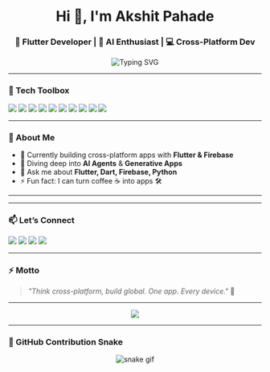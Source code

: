 <h1 align="center">Hi 👋, I'm Akshit Pahade</h1>
<h3 align="center">🚀 Flutter Developer | 🧠 AI Enthusiast | 💻 Cross-Platform Dev</h3>

<p align="center">
  <img src="https://readme-typing-svg.demolab.com?font=Fira+Code&weight=700&size=22&pause=1000&center=true&vCenter=true&width=435&lines=Flutter+Dev+%F0%9F%9A%80;Cross+Platform+Builder+%F0%9F%8C%90;AI+App+Explorer+%F0%9F%A7%A0;Clean+Code+Lover+%F0%9F%92%BB" alt="Typing SVG" />
</p>

---

### 🧩 Tech Toolbox

<p align="left">
  <img src="https://img.shields.io/badge/Dart-0175C2?style=for-the-badge&logo=dart&logoColor=white" />
  <img src="https://img.shields.io/badge/Flutter-02569B?style=for-the-badge&logo=flutter&logoColor=white" />
  <img src="https://img.shields.io/badge/Firebase-ffca28?style=for-the-badge&logo=firebase&logoColor=black" />
  <img src="https://img.shields.io/badge/Python-3776AB?style=for-the-badge&logo=python&logoColor=white" />
  <img src="https://img.shields.io/badge/C%2B%2B-00599C?style=for-the-badge&logo=c%2B%2B&logoColor=white" />
  <img src="https://img.shields.io/badge/Java-ED8B00?style=for-the-badge&logo=java&logoColor=white" />
  <img src="https://img.shields.io/badge/HTML-E34F26?style=for-the-badge&logo=html5&logoColor=white" />
  <img src="https://img.shields.io/badge/CSS-1572B6?style=for-the-badge&logo=css3&logoColor=white" />
  <img src="https://img.shields.io/badge/JavaScript-F7DF1E?style=for-the-badge&logo=javascript&logoColor=black" />
  <img src="https://img.shields.io/badge/LaTeX-008080?style=for-the-badge&logo=latex&logoColor=white" />
</p>

---

### 🌟 About Me
- 🔭 Currently building cross-platform apps with **Flutter & Firebase**
- 🌱 Diving deep into **AI Agents** & **Generative Apps**
- 💬 Ask me about **Flutter, Dart, Firebase, Python**
- ⚡ Fun fact: I can turn coffee ☕ into apps 🛠️

---

---

### 📫 Let’s Connect
<p align="left">
  <a href="mailto:your.email@example.com"><img src="https://img.shields.io/badge/Gmail-D14836?style=for-the-badge&logo=gmail&logoColor=white"></a>
  <a href="https://www.linkedin.com/in/your-profile/" target="_blank"><img src="https://img.shields.io/badge/LinkedIn-0A66C2?style=for-the-badge&logo=linkedin&logoColor=white"></a>
  <a href="https://twitter.com/yourhandle" target="_blank"><img src="https://img.shields.io/badge/Twitter-1DA1F2?style=for-the-badge&logo=twitter&logoColor=white"></a>
  <a href="https://bro.dev" target="_blank"><img src="https://img.shields.io/badge/Portfolio-000000?style=for-the-badge&logo=vercel&logoColor=white"></a>
</p>

---

### ⚡ Motto
> _"Think cross-platform, build global. One app. Every device."_ 🚀

---

<p align="center">
  <img src="https://capsule-render.vercel.app/api?type=waving&color=0:4285F4,100:34A853&height=140&section=footer&text=Happy%20Coding!&fontColor=ffffff&fontSize=30&fontAlignY=40" />
</p>

---

### 🐍 GitHub Contribution Snake

<p align="center">
  <img src="https://github.com/<your-username>/<your-username>/blob/output/github-contribution-grid-snake.svg" alt="snake gif" />
</p>

